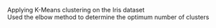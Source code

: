 Applying K-Means clustering on the Iris dataset <br />
Used the elbow method to determine the optimum number of clusters
